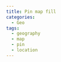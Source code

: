 ```yaml
---
title: Pin map fill
categories:
  - Geo
tags:
  - geography
  - map
  - pin
  - location
---
```

